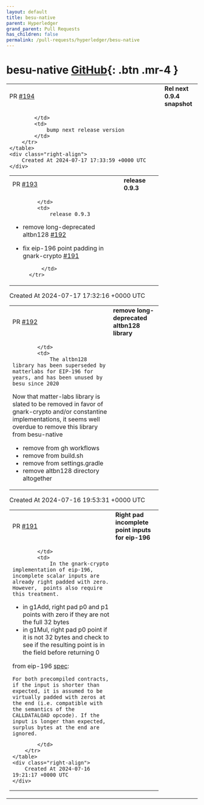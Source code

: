 ```yaml
---
layout: default
title: besu-native
parent: Hyperledger
grand_parent: Pull Requests
has_children: false
permalink: /pull-requests/hyperledger/besu-native
---
```


# besu-native <span class="fs-3 right-align">[GitHub](https://github.com/hyperledger/besu-native){: .btn .mr-4 }</span>


<div>
    <table>
        <tr>
            <td>
                PR <a href="https://github.com/hyperledger/besu-native/pull/194" class=".btn">#194</a>
            </td>
            <td>
                <b>
                    Rel next 0.9.4 snapshot
                </b>
            </td>
        </tr>
        <tr>
            <td>
                
            </td>
            <td>
                bump next release version 
            </td>
        </tr>
    </table>
    <div class="right-align">
        Created At 2024-07-17 17:33:59 +0000 UTC
    </div>
</div>

<div>
    <table>
        <tr>
            <td>
                PR <a href="https://github.com/hyperledger/besu-native/pull/193" class=".btn">#193</a>
            </td>
            <td>
                <b>
                    release 0.9.3
                </b>
            </td>
        </tr>
        <tr>
            <td>
                
            </td>
            <td>
                release 0.9.3 
* remove long-deprecated altbn128 [#192](https://github.com/hyperledger/besu-native/pull/192)
* fix eip-196 point padding in gnark-crypto [#191](https://github.com/hyperledger/besu-native/pull/191)


            </td>
        </tr>
    </table>
    <div class="right-align">
        Created At 2024-07-17 17:32:16 +0000 UTC
    </div>
</div>

<div>
    <table>
        <tr>
            <td>
                PR <a href="https://github.com/hyperledger/besu-native/pull/192" class=".btn">#192</a>
            </td>
            <td>
                <b>
                    remove long-deprecated altbn128 library
                </b>
            </td>
        </tr>
        <tr>
            <td>
                
            </td>
            <td>
                The altbn128 library has been superseded by matterlabs for EIP-196 for years, and has been unused by besu since 2020

Now that matter-labs library is slated to be removed in favor of gnark-crypto and/or constantine implementations, it seems well overdue to remove this library from besu-native

* remove from gh workflows
* remove from build.sh
* remove from settings.gradle
* remove altbn128 directory altogether
            </td>
        </tr>
    </table>
    <div class="right-align">
        Created At 2024-07-16 19:53:31 +0000 UTC
    </div>
</div>

<div>
    <table>
        <tr>
            <td>
                PR <a href="https://github.com/hyperledger/besu-native/pull/191" class=".btn">#191</a>
            </td>
            <td>
                <b>
                    Right pad incomplete point inputs for eip-196
                </b>
            </td>
        </tr>
        <tr>
            <td>
                
            </td>
            <td>
                In the gnark-crypto implementation of eip-196, incomplete scalar inputs are already right padded with zero.  However,  points also require this treatment.

* in g1Add, right pad p0 and p1 points with zero if they are not the full 32 bytes
* in g1Mul, right pad p0 point if it is not 32 bytes and check to see if the resulting point is in the field before returning 0


from eip-196 [spec](https://eips.ethereum.org/EIPS/eip-196):
```
For both precompiled contracts, if the input is shorter than expected, it is assumed to be virtually padded with zeros at the end (i.e. compatible with the semantics of the CALLDATALOAD opcode). If the input is longer than expected, surplus bytes at the end are ignored.
```


            </td>
        </tr>
    </table>
    <div class="right-align">
        Created At 2024-07-16 19:21:17 +0000 UTC
    </div>
</div>

